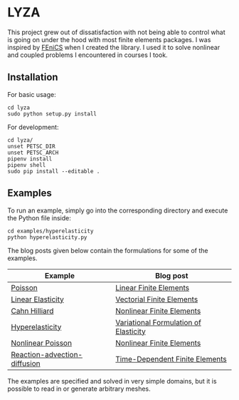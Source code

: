# LYZA

This project grew out of dissatisfaction with not being able to control what is
going on under the hood with most finite elements packages. I was inspired by
[FEniCS](https://fenicsproject.org/) when I created the library. I used it to
solve nonlinear and coupled problems I encountered in courses I took.

## Installation

For basic usage:

    cd lyza
    sudo python setup.py install


For development:

    cd lyza/
    unset PETSC_DIR
    unset PETSC_ARCH
    pipenv install
    pipenv shell
    sudo pip install --editable .

## Examples

To run an example, simply go into the corresponding directory and execute the
Python file inside:

```
cd examples/hyperelasticity
python hyperelasticity.py
```

The blog posts given below contain the formulations for some of the examples.

| Example | Blog post |
|-|-|
|[Poisson](/examples/poisson)| [Linear Finite Elements](https://solmaz.io/2017/11/14/linear-finite-elements/)|
|[Linear Elasticity](/examples/linear_elasticity)| [Vectorial Finite Elements](https://solmaz.io/2017/11/21/vectorial-finite-elements/)|
|[Cahn Hilliard](/examples/cahn-hilliard)| [Nonlinear Finite Elements](https://solmaz.io/2017/12/22/nonlinear-finite-elements/)|
|[Hyperelasticity](/examples/hyperelasticity)| [Variational Formulation of Elasticity](https://solmaz.io/2018/04/01/variational-formulation-elasticity/)|
|[Nonlinear Poisson](/examples/nonlinear_poisson)| [Nonlinear Finite Elements](https://solmaz.io/2017/12/22/nonlinear-finite-elements/)|
|[Reaction-advection-diffusion](/examples/reaction_advection_diffusion)| [Time-Dependent Finite Elements](https://solmaz.io/2017/12/07/time-dependent-finite-elements/)|

The examples are specified and solved in very simple domains, but it is possible
to read in or generate arbitrary meshes.
